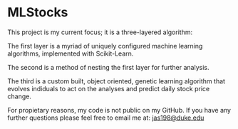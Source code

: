 # MLStocks

This project is my current focus; it is a three-layered algorithm:

The first layer is a myriad of uniquely configured machine learning algorithms, implemented with Scikit-Learn.

The second is a method of nesting the first layer for further analysis.

The third is a custom built, object oriented, genetic learning algorithm that evolves indiduals to act on the analyses and predict daily stock price change.

For propietary reasons, my code is not public on my GitHub. If you have any further questions please feel free to email me at:
jas198@duke.edu
